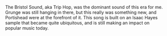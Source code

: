 The Bristol Sound, aka Trip Hop, was the dominant sound of this era for me. Grunge was still hanging in there, but this really was something new, and Portishead were at the forefront of it.  This song is built on an Isaac Hayes sample that became quite ubiquitous, and is still making an impact on popular music today.
